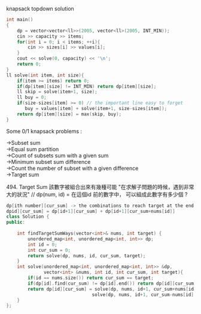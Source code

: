 knapsack topdown solution
```cpp
int main()
{
    dp = vector<vector<ll>>(2005, vector<ll>(2005, INT_MIN));
    cin >> capacity >> items;
    for(int i = 0; i < items; ++i){
        cin >> sizes[i] >> values[i];
    }
    cout << solve(0, capacity) << '\n';
    return 0;
}
ll solve(int item, int size){
    if(item >= items) return 0;
    if(dp[item][size] != INT_MIN) return dp[item][size];
    ll skip = solve(item+1, size);
    ll buy = 0;
    if(size-sizes[item] >= 0) // the important line easy to forget
       buy = values[item] + solve(item+1, size-sizes[item]);
    return dp[item][size] = max(skip, buy);
}
```

Some 0/1 knapsack problems :

->Subset sum  
->Equal sum partition  
->Count of subsets sum with a given sum  
->Minimum subset sum difference  
->Count the number of subset with a given difference  
->Target sum



494. Target Sum
該數字被組合出來有幾種可能
"在求解子問題的時候，遇到非常大的狀況"
// dp(num, id) = 在這個id 前的數字中， 可以組成此數字有多少個 ?

```cpp
dp[ith number][cur_sum] -> the combinations to reach target at the end
dpid][cur_sum] = dp[id+1][cur_sum] + dp[id+1][cur_sum+nums[id]]
class Solution {
public:
    
    int findTargetSumWays(vector<int>& nums, int target) {
        unordered_map<int, unordered_map<int, int>> dp;
        int id = 0;
        int cur_sum = 0;
        return solve(dp, nums, id, cur_sum, target);
    }
    int solve(unordered_map<int, unordered_map<int, int>> &dp, 
              vector<int> &nums, int id, int cur_sum, int target){
        if(id == nums.size()) return cur_sum == target;
        if(dp[id].find(cur_sum) != dp[id].end()) return dp[id][cur_sum];
        return dp[id][cur_sum] = solve(dp, nums, id+1, cur_sum+nums[id], target) + \
                                solve(dp, nums, id+1, cur_sum-nums[id], target);
    }
};
```




